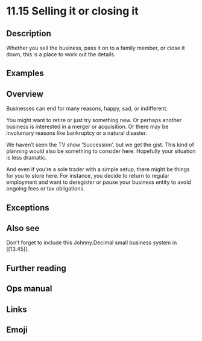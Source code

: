 # 11.15 Selling it or closing it

## Description

Whether you sell the business, pass it on to a family member, or close it down, this is a place to work out the details.

## Examples

## Overview

Businesses can end for many reasons, happy, sad, or indifferent.

You might want to retire or just try something new. Or perhaps another business is interested in a merger or acquisition. Or there may be involuntary reasons like bankruptcy or a natural disaster.

We haven’t seen the TV show ‘Succession’, but we get the gist. This kind of planning would also be something to consider here. Hopefully your situation is less dramatic.

And even if you’re a sole trader with a simple setup, there might be things for you to store here. For instance, you decide to return to regular employment and want to deregister or pause your business entity to avoid ongoing fees or tax obligations.

## Exceptions

## Also see

Don’t forget to include this Johnny.Decimal small business system in [[13.45]].

## Further reading

## Ops manual

## Links

## Emoji

